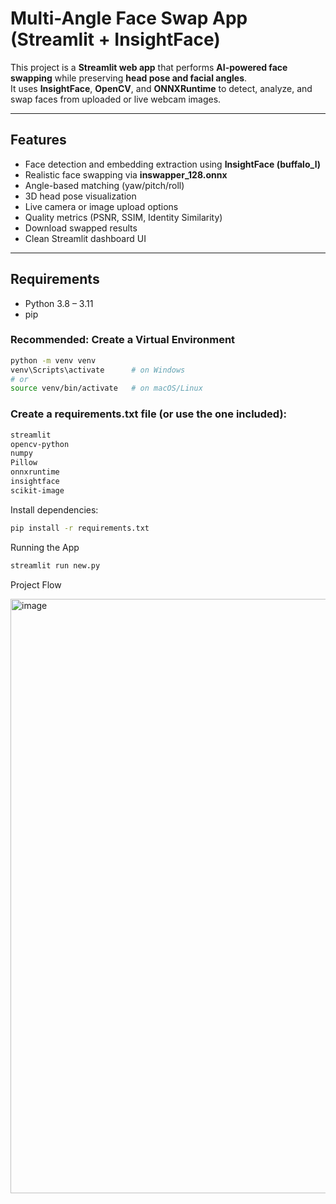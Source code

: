 # Multi-Angle Face Swap App (Streamlit + InsightFace)

This project is a **Streamlit web app** that performs **AI-powered face swapping** while preserving **head pose and facial angles**.  
It uses **InsightFace**, **OpenCV**, and **ONNXRuntime** to detect, analyze, and swap faces from uploaded or live webcam images.

---

##  Features

- Face detection and embedding extraction using **InsightFace (buffalo_l)**  
- Realistic face swapping via **inswapper_128.onnx**  
- Angle-based matching (yaw/pitch/roll)  
- 3D head pose visualization  
- Live camera or image upload options  
- Quality metrics (PSNR, SSIM, Identity Similarity)  
- Download swapped results  
- Clean Streamlit dashboard UI  

---

##  Requirements

- Python 3.8 – 3.11
- pip

### Recommended: Create a Virtual Environment
```bash
python -m venv venv
venv\Scripts\activate      # on Windows
# or
source venv/bin/activate   # on macOS/Linux
```

### Create a requirements.txt file (or use the one included):
```bash
streamlit
opencv-python
numpy
Pillow
onnxruntime
insightface
scikit-image
```

Install dependencies:

```bash
pip install -r requirements.txt
```

Running the App
```bash
streamlit run new.py

```

Project Flow

<img width="1905" height="951" alt="image" src="https://github.com/user-attachments/assets/ea49e64b-6fee-45e3-8b17-ff23843c77a0" />

